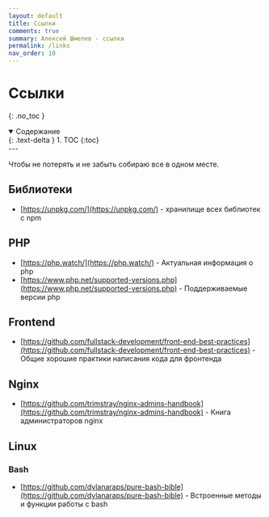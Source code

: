 ```yaml
---
layout: default
title: Ссылки
comments: true
summary: Алексей Шмелев - ссылки
permalink: /links
nav_order: 10
---
```


# Ссылки
{: .no_toc }

<details open markdown="block">
  <summary>
    Содержание
  </summary>
  {: .text-delta }
1. TOC
{:toc}
</details>
---

Чтобы не потерять и не забыть собираю все в одном месте.

## Библиотеки

- [https://unpkg.com/](https://unpkg.com/) - хранилище всех библиотек с npm

## PHP

- [https://php.watch/](https://php.watch/) - Актуальная информация о php
- [https://www.php.net/supported-versions.php](https://www.php.net/supported-versions.php) - Поддерживаемые версии php

## Frontend

- [https://github.com/fullstack-development/front-end-best-practices](https://github.com/fullstack-development/front-end-best-practices) - Общие хорошие практики написания кода для фронтенда

## Nginx

- [https://github.com/trimstray/nginx-admins-handbook](https://github.com/trimstray/nginx-admins-handbook) - Книга администраторов nginx

## Linux

### Bash

- [https://github.com/dylanaraps/pure-bash-bible](https://github.com/dylanaraps/pure-bash-bible) - Встроенные методы и функции работы с bash